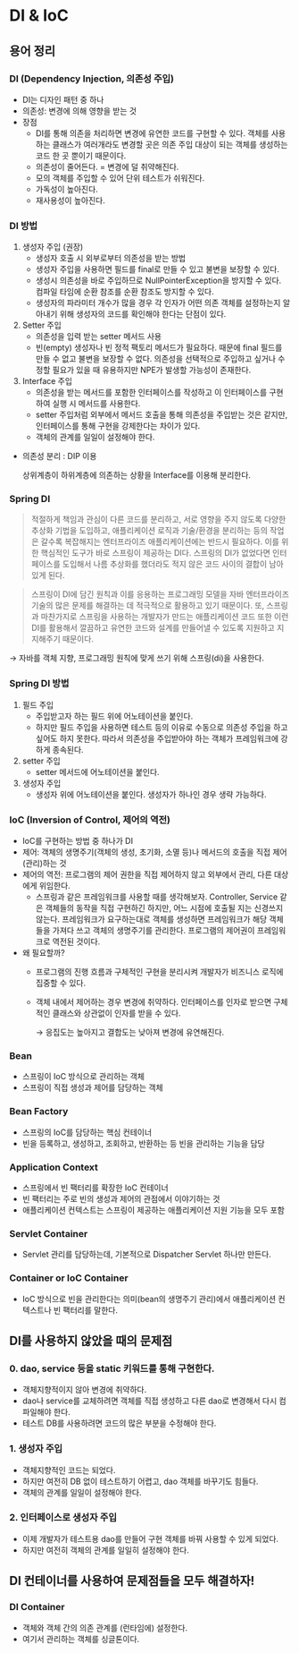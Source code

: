 # DI & IoC

## 용어 정리

### DI (Dependency Injection, 의존성 주입)

- DI는 디자인 패턴 중 하나
- 의존성: 변경에 의해 영향을 받는 것
- 장점
    - DI를 통해 의존을 처리하면 변경에 유연한 코드를 구현할 수 있다. 객체를 사용하는 클래스가 여러개라도 변경할 곳은 의존 주입 대상이 되는 객체를 생성하는 코드 한 곳 뿐이기 때문이다.
    - 의존성이 줄어든다. = 변경에 덜 취약해진다.
    - 모의 객체를 주입할 수 있어 단위 테스트가 쉬워진다.
    - 가독성이 높아진다.
    - 재사용성이 높아진다.

### DI 방법

1. 생성자 주입 (권장)
    - 생성자 호출 시 외부로부터 의존성을 받는 방법
    - 생성자 주입을 사용하면 필드를 final로 만들 수 있고 불변을 보장할 수 있다.
    - 생성시 의존성을 바로 주입하므로 NullPointerException을 방지할 수 있다. 컴파일 타임에 순환 참조를 순환 참조도 방지할 수 있다.
    - 생성자의 파라미터 개수가 많을 경우 각 인자가 어떤 의존 객체를 설정하는지 알아내기 위해 생성자의 코드를 확인해야 한다는 단점이 있다.
2. Setter 주입
    - 의존성을 입력 받는 setter 메서드 사용
    - 빈(empty) 생성자나 빈 정적 팩토리 메서드가 필요하다. 때문에 final 필드를 만들 수 없고 불변을 보장할 수 없다. 의존성을 선택적으로 주입하고 싶거나 수정할 필요가 있을 때 유용하지만 NPE가 발생할 가능성이 존재한다.
3. Interface 주입
    - 의존성을 받는 메서드를 포함한 인터페이스를 작성하고 이 인터페이스를 구현하여 실행 시 메서드를 사용한다.
    - setter 주입처럼 외부에서 메서드 호출을 통해 의존성을 주입받는 것은 같지만, 인터페이스를 통해 구현을 강제한다는 차이가 있다.
    - 객체의 관계를 일일이 설정해야 한다.
- 의존성 분리 : DIP 이용

  상위계층이 하위계층에 의존하는 상황을 Interface를 이용해 분리한다.


### Spring DI

> 적절하게 책임과 관심이 다른 코드를 분리하고, 서로 영향을 주지 않도록 다양한 추상화 기법을 도입하고, 애플리케이션 로직과 기술/환경을 분리하는 등의 작업은 갈수록 복잡해지는 엔터프라이즈 애플리케이션에는 반드시 필요하다. 이를 위한 핵심적인 도구가 바로 스프링이 제공하는 DI다. 스프링의 DI가 없었다면 인터페이스를 도입해서 나름 추상화를 했더라도 적지 않은 코드 사이의 결합이 남아있게 된다.

> 스프링이 DI에 담긴 원칙과 이를 응용하는 프로그래밍 모델을 자바 엔터프라이즈 기술의 많은 문제를 해결하는 데 적극적으로 활용하고 있기 때문이다. 또, 스프링과 마찬가지로 스프링을 사용하는 개발자가 만드는 애플리케이션 코드 또한 이런 DI를 활용해서 깔끔하고 유연한 코드와 설계를 만들어낼 수 있도록 지원하고 지지해주기 때문이다.

→ 자바를 객체 지향, 프로그래밍 원칙에 맞게 쓰기 위해 스프링(di)을 사용한다.

### Spring DI 방법

1. 필드 주입
    - 주입받고자 하는 필드 위에 어노테이션을 붙인다.
    - 하지만 필드 주입을 사용하면 테스트 등의 이유로 수동으로 의존성 주입을 하고 싶어도 하지 못한다. 따라서 의존성을 주입받아야 하는 객체가 프레임워크에 강하게 종속된다.
2. setter 주입
    - setter 메서드에 어노테이션을 붙인다.
3. 생성자 주입
    - 생성자 위에 어노테이션을 붙인다. 생성자가 하나인 경우 생략 가능하다.

### IoC (Inversion of Control, 제어의 역전)

- IoC를 구현하는 방법 중 하나가 DI
- 제어: 객체의 생명주기(객체의 생성, 초기화, 소멸 등)나 메서드의 호출을 직접 제어(관리)하는 것
- 제어의 역전: 프로그램의 제어 권한을 직접 제어하지 않고 외부에서 관리, 다른 대상에게 위임한다.
    - 스프링과 같은 프레임워크를 사용할 때를 생각해보자. Controller, Service 같은 객체들의 동작을 직접 구현하긴 하지만, 어느 시점에 호출될 지는 신경쓰지 않는다. 프레임워크가 요구하는대로 객체를 생성하면 프레임워크가 해당 객체들을 가져다 쓰고 객체의 생명주기를 관리한다. 프로그램의 제어권이 프레임워크로 역전된 것이다.
- 왜 필요할까?
    - 프로그램의 진행 흐름과 구체적인 구현을 분리시켜 개발자가 비즈니스 로직에 집중할 수 있다.
    - 객체 내에서 제어하는 경우 변경에 취약하다. 인터페이스를 인자로 받으면 구체적인 클래스와 상관없이 인자를 받을 수 있다.

      → 응집도는 높아지고 결합도는 낮아져 변경에 유연해진다.


### Bean

- 스프링이 IoC 방식으로 관리하는 객체
- 스프링이 직접 생성과 제어를 담당하는 객체

### Bean Factory

- 스프링의 IoC를 담당하는 핵심 컨테이너
- 빈을 등록하고, 생성하고, 조회하고, 반환하는 등 빈을 관리하는 기능을 담당

### Application Context

- 스프링에서 빈 팩터리를 확장한 IoC 컨테이너
- 빈 팩터리는 주로 빈의 생성과 제어의 관점에서 이야기하는 것
- 애플리케이션 컨텍스트는 스프링이 제공하는 애플리케이션 지원 기능을 모두 포함

### Servlet Container

- Servlet 관리를 담당하는데, 기본적으로 Dispatcher Servlet 하나만 만든다.

### Container or IoC Container

- IoC 방식으로 빈을 관리한다는 의미(bean의 생명주기 관리)에서 애플리케이션 컨텍스트나 빈 팩터리를 말한다.

## DI를 사용하지 않았을 때의 문제점

### 0. dao, service 등을 static 키워드를 통해 구현한다.

- 객체지향적이지 않아 변경에 취약하다.
- dao나 service를 교체하려면 객체를 직접 생성하고 다른 dao로 변경해서 다시 컴파일해야 한다.
- 테스트 DB를 사용하려면 코드의 많은 부분을 수정해야 한다.

### 1. 생성자 주입

- 객체지향적인 코드는 되었다.
- 하지만 여전히 DB 없이 테스트하기 어렵고, dao 객체를 바꾸기도 힘들다.
- 객체의 관계를 일일이 설정해야 한다.

### 2. 인터페이스로 생성자 주입

- 이제 개발자가 테스트용 dao를 만들어 구현 객체를 바꿔 사용할 수 있게 되었다.
- 하지만 여전히 객체의 관계를 일일히 설정해야 한다.

## DI 컨테이너를 사용하여 문제점들을 모두 해결하자!

### DI Container

- 객체와 객체 간의 의존 관계를 (런타임에) 설정한다.
- 여기서 관리하는 객체를 싱글톤이다.
